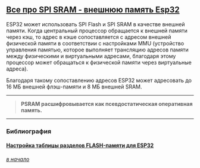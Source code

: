 ## [Все про SPI SRAM - внешнюю память Esp32](#)

ESP32 может использовать SPI Flash и SPI SRAM в качестве внешней памяти. Когда центральный процессор обращается к внешней памяти через кэш, то адрес в кэше сопоставляется с адресом внешней физической памяти в соответствии с настройками MMU (устройство управления памятью, которое выполняет трансляцию адресов памяти между физическими и виртуальными адресами, благодаря этому процессор может обращаться к физической памяти через виртуальные адреса).

Благодаря такому сопоставлению адресов ESP32 может адресовать до 16 МБ внешней флэш-памяти и 8 МБ внешней SRAM.

---
> **PSRAM расшифровывается как псевдостатическая оперативная память.**

---


### Библиография

#### [Настройка таблицы разделов FLASH-памяти для ESP32](https://kotyara12.ru/iot/esp32_flash/)

###### [в начало](#%D0%B2%D1%81%D0%B5-%D0%BF%D1%80%D0%BE-%D0%BF%D0%B0%D0%BC%D1%8F%D1%82%D1%8C-esp32)
